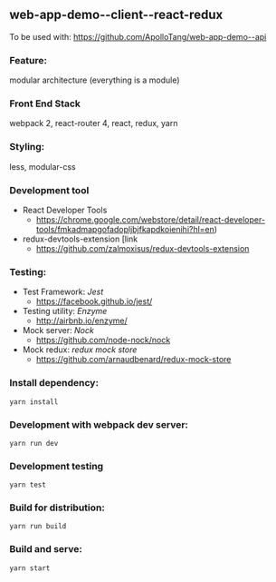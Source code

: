 ## web-app-demo--client--react-redux

  To be used with: https://github.com/ApolloTang/web-app-demo--api

### Feature:
  modular architecture (everything is a module)

### Front End Stack
  webpack 2, react-router 4, react, redux, yarn

### Styling:
  less, modular-css

### Development tool
  * React Developer Tools 
      * https://chrome.google.com/webstore/detail/react-developer-tools/fmkadmapgofadopljbjfkapdkoienihi?hl=en)
  * redux-devtools-extension [link
      * https://github.com/zalmoxisus/redux-devtools-extension


### Testing:
  * Test Framework: *Jest*
      * https://facebook.github.io/jest/
  * Testing utility: *Enzyme*
      * http://airbnb.io/enzyme/
  * Mock server: *Nock*
      * https://github.com/node-nock/nock
  * Mock redux: *redux mock store*
      * https://github.com/arnaudbenard/redux-mock-store



### Install dependency:
  ```
  yarn install
  ```
  
### Development with webpack dev server:
  ```
  yarn run dev
  ```
  
### Development testing
  ```
  yarn test
  ```
  
### Build for distribution:
  ```
  yarn run build
  ```
  
### Build and serve:
  ```
  yarn start
  ```



